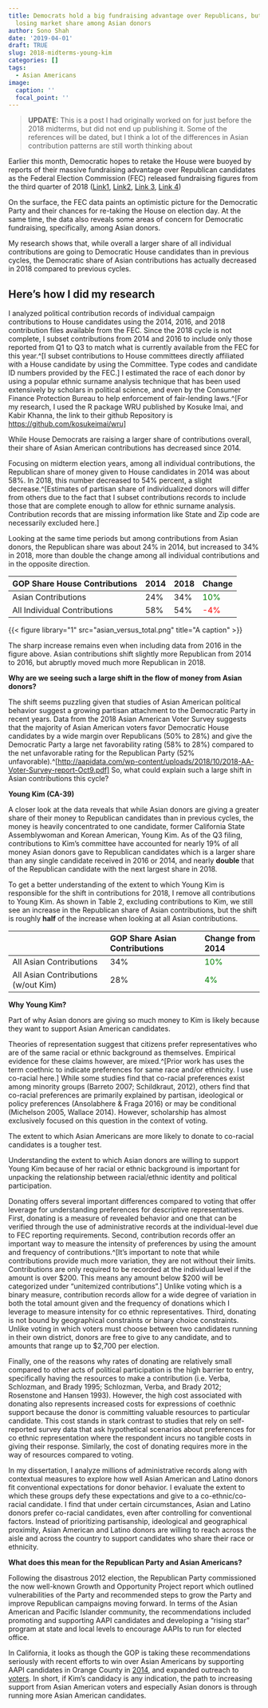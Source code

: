 ```yaml
---
title: Democrats hold a big fundraising advantage over Republicans, but are actually
  losing market share among Asian donors
author: Sono Shah
date: '2019-04-01'
draft: TRUE
slug: 2018-midterms-young-kim
categories: []
tags:
  - Asian Americans
image:
  caption: ''
  focal_point: ''
---
```






> **UPDATE:** This is a post I had originally worked on for just before the 2018 midterms, but did not end up publishing it. Some of the references will be dated, but I think a lot of the differences in Asian contribution patterns are still worth thinking about



Earlier this month, Democratic hopes to retake the House were buoyed by reports of their massive fundraising advantage over Republican candidates as the Federal Election Commission (FEC) released fundraising figures from the third quarter of 2018 ([Link1](https://www.cnn.com/2018/10/16/politics/democrat-money-advantage-third-quarter-fundraising/index.html),  [Link2](https://ktla.com/2018/10/16/democrats-out-fundraising-california-republicans-by-millions-in-most-competitive-house-races/), [Link 3](https://www.washingtonpost.com/politics/paloma/the-trailer/2018/10/02/the-trailer-democrats-are-breaking-fundraising-records-republicans-blame-outsiders/5bb37b851b326b7c8a8d17be/), [Link 4](http://www.latimes.com/politics/la-pol-ca-california-republicans-fec-spending-20181016-story.html)) 

On the surface, the FEC data paints an optimistic picture for the Democratic Party and their chances for re-taking the House on election day. At the same time, the data also reveals some areas of concern for Democratic fundraising, specifically, among Asian donors.

My research shows that, while overall a larger share of all individual contributions are going to Democratic House candidates than in previous cycles, the Democratic share of Asian contributions has actually decreased in 2018 compared to previous cycles.

## Here’s how I did my research

I analyzed political contribution records of individual campaign contributions to House candidates using the 2014, 2016, and 2018 contribution files available from the FEC. Since the 2018 cycle is not complete, I subset contributions from 2014 and 2016 to include only those reported from Q1 to Q3 to match what is currently available from the FEC for this year.^[I subset contributions to House committees directly affiliated with a House candidate by using the Committee. Type codes and candidate ID numbers provided by the FEC.]  I estimated the race of each donor by using a popular ethnic surname analysis technique that has been used extensively by scholars in political science, and even by the Consumer Finance Protection Bureau to help enforcement of fair-lending laws.^[For my research, I used the R package WRU published by Kosuke Imai, and Kabir Khanna, the link to their github Repository is https://github.com/kosukeimai/wru]  

While House Democrats are raising a larger share of contributions overall, their share of Asian American contributions has decreased since 2014.




Focusing on midterm election years, among all individual contributions, the Republican share of money given to House candidates in 2014 was about 58%. In 2018, this number decreased to 54% percent, a slight decrease.^[Estimates of partisan share of individualized donors will differ from others due to the fact that I subset contributions records to include those that are complete enough to allow for ethnic surname analysis. Contribution records that are missing information like State and Zip code are necessarily excluded here.] 

Looking at the same time periods but among contributions from Asian donors, the Republican share was about 24% in 2014, but increased to 34% in 2018, more than double the change among all individual contributions and in the opposite direction.


<table class="table table-striped table-hover table-responsive" style="margin-left: auto; margin-right: auto;">
 <thead>
  <tr>
   <th style="text-align:left;"> GOP Share House Contributions </th>
   <th style="text-align:left;"> 2014 </th>
   <th style="text-align:left;"> 2018 </th>
   <th style="text-align:left;"> Change </th>
  </tr>
 </thead>
<tbody>
  <tr>
   <td style="text-align:left;"> Asian Contributions </td>
   <td style="text-align:left;"> 24% </td>
   <td style="text-align:left;"> 34% </td>
   <td style="text-align:left;"> <span style="     color: green;">10%</span> </td>
  </tr>
  <tr>
   <td style="text-align:left;"> All Individual Contributions </td>
   <td style="text-align:left;"> 58% </td>
   <td style="text-align:left;"> 54% </td>
   <td style="text-align:left;"> <span style="     color: red;">-4%</span> </td>
  </tr>
</tbody>
</table>

{{< figure library="1" src="asian_versus_total.png" title="A caption" >}}


The sharp increase remains even when including data from 2016 in the figure above. Asian contributions shift slightly more Republican from 2014 to 2016, but abruptly moved much more Republican in 2018.

**Why are we seeing such a large shift in the flow of money from Asian donors?**

The shift seems puzzling given that studies of Asian American political behavior suggest a growing partisan attachment to the Democratic Party in recent years. Data from the 2018 Asian American Voter Survey suggests that the majority of Asian American voters favor Democratic House candidates by a wide margin over Republicans (50% to 28%) and give the Democratic Party a large net favorability rating (58% to 28%) compared to the net unfavorable rating for the Republican Party (52% unfavorable).^[http://aapidata.com/wp-content/uploads/2018/10/2018-AA-Voter-Survey-report-Oct9.pdf] So, what could explain such a large shift in Asian contributions this cycle?

**Young Kim (CA-39)**

A closer look at the data reveals that while Asian donors are giving a greater share of their money to Republican candidates than in previous cycles, the money is heavily concentrated to one candidate, former California State Assemblywoman and Korean American, Young Kim. As of the Q3 filing, contributions to Kim’s committee have accounted for nearly 19% of all money Asian donors gave to Republican candidates which is a larger share than any single candidate received in 2016 or 2014, and nearly **double** that of the Republican candidate with the next largest share in 2018.

To get a better understanding of the extent to which Young Kim is responsible for the shift in contributions for 2018, I remove all contributions to Young Kim. As shown in Table 2, excluding contributions to Kim, we still see an increase in the Republican share of Asian contributions, but the shift is roughly **half** of the increase when looking at all Asian contributions.

<table class="table table-striped table-hover table-responsive" style="margin-left: auto; margin-right: auto;">
 <thead>
  <tr>
   <th style="text-align:left;">   </th>
   <th style="text-align:left;"> GOP Share Asian Contributions </th>
   <th style="text-align:left;"> Change from 2014 </th>
  </tr>
 </thead>
<tbody>
  <tr>
   <td style="text-align:left;"> All Asian Contributions </td>
   <td style="text-align:left;"> 34% </td>
   <td style="text-align:left;"> <span style="     color: green;">10%</span> </td>
  </tr>
  <tr>
   <td style="text-align:left;"> All Asian Contributions (w/out Kim) </td>
   <td style="text-align:left;"> 28% </td>
   <td style="text-align:left;"> <span style="     color: green;">4%</span> </td>
  </tr>
</tbody>
</table>

**Why Young Kim?**

Part of why Asian donors are giving so much money to Kim is likely because they want to support Asian American candidates.

Theories of representation suggest that citizens prefer representatives who are of the same racial or ethnic background as themselves. Empirical evidence for these claims however, are mixed.^[Prior work has uses the term coethnic to indicate preferences for same race and/or ethnicity. I use co-racial here.]  While some studies find that co-racial preferences exist among minority groups (Barreto 2007; Schildkraut, 2012), others find that co-racial preferences are primarily explained by partisan, ideological or policy preferences (Ansolabhere & Fraga 2016) or may be conditional (Michelson 2005, Wallace 2014). However, scholarship has almost exclusively focused on this question in the context of voting.

The extent to which Asian Americans are more likely to donate to co-racial candidates is a tougher test.

Understanding the extent to which Asian donors are willing to support Young Kim because of her racial or ethnic background is important for unpacking the relationship between racial/ethnic identity and political participation. 

Donating offers several important differences compared to voting that offer leverage for understanding preferences for descriptive representatives. First, donating is a measure of revealed behavior and one that can be verified through the use of administrative records at the individual-level due to FEC reporting requirements. Second, contribution records offer an important way to measure the intensity of preferences by using the amount and frequency of contributions.^[It’s important to note that while contributions provide much more variation, they are not without their limits. Contributions are only required to be recorded at the individual level if the amount is over \$200. This means any amount below \$200 will be categorized under “unitemized contributions”.]  Unlike voting which is a binary measure, contribution records allow for a wide degree of variation in both the total amount given and the frequency of donations which I leverage to measure intensity for co ethnic representatives. Third, donating is not bound by geographical constraints or binary choice constraints. Unlike voting in which voters must choose between two candidates running in their own district, donors are free to give to any candidate, and to amounts that range up to $2,700 per election. 

Finally, one of the reasons why rates of donating are relatively small compared to other acts of political participation is the high barrier to entry, specifically having the resources to make a contribution (i.e. Verba, Schlozman, and Brady 1995; Schlozman, Verba, and Brady 2012; Rosenstone and Hansen 1993). However, the high cost associated with donating also represents increased costs for expressions of coethnic support because the donor is committing valuable resources to particular candidate. This cost stands in stark contrast to studies that rely on self-reported survey data that ask hypothetical scenarios about preferences for co ethnic representation where the respondent incurs no tangible costs in giving their response. Similarly, the cost of donating requires more in the way of resources compared to voting.

In my dissertation, I analyze millions of administrative records along with contextual measures to explore how well Asian American and Latino donors fit conventional expectations for donor behavior. I evaluate the extent to which these groups defy these expectations and give to a co-ethnic/co-racial candidate. I find that under certain circumstances, Asian and Latino donors prefer co-racial candidates, even after controlling for conventional factors. Instead of prioritizing partisanship, ideological and geographical proximity, Asian American and Latino donors are willing to reach across the aisle and across the country to support candidates who share their race or ethnicity.

**What does this mean for the Republican Party and Asian Americans?**

Following the disastrous 2012 election, the Republican Party commissioned the now well-known Growth and Opportunity Project report which outlined vulnerabilities of the Party and recommended steps to grow the Party and improve Republican campaigns moving forward. In terms of the Asian American and Pacific Islander community, the recommendations included promoting and supporting AAPI candidates and developing a “rising star” program at state and local levels to encourage AAPIs to run for elected office. 

In California, it looks as though the GOP is taking these recommendations seriously with recent efforts to win over Asian Americans by supporting AAPI candidates in Orange County in [2014](https://www.ocregister.com/2017/01/23/oc-offers-gop-example-of-asian-outreach/), and expanded outreach to [voters](https://www.scpr.org/blogs/multiamerican/2014/02/10/15800/republican-national-committee-asian-american-voter/).  In short, if Kim’s candidacy is any indication, the path to increasing support from Asian American voters and especially Asian donors is through running more Asian American candidates.




